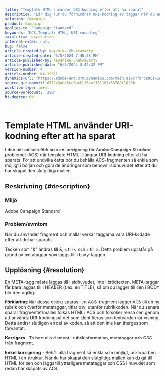 ```yaml
---
title: "Template HTML använder URI-kodning efter att ha sparat"
description: "Lär dig hur du förhindrar URI-kodning av taggar när du använder fragment och mallar i Adobe Campaign Standard."
solution: Campaign
product: Campaign
applies-to: "Campaign Standard"
keywords: "KCS,Template HTML, URI encoding"
resolution: Resolution
internal-notes: null
bug: false
article-created-by: Nayanika Chakravarty
article-created-date: "6/5/2024 7:46:58 PM"
article-published-by: Nayanika Chakravarty
article-published-date: "6/5/2024 8:42:32 PM"
version-number: 4
article-number: KA-19391
dynamics-url: "https://adobe-ent.crm.dynamics.com/main.aspx?forceUCI=1&pagetype=entityrecord&etn=knowledgearticle&id=4ae9125b-7423-ef11-840b-6045bd006b25"
source-git-commit: 671748abd5ec5acb1f6eaf161161c36788f1025b
workflow-type: tm+mt
source-wordcount: '290'
ht-degree: 0%

---
```


# Template HTML använder URI-kodning efter att ha sparat


I den här artikeln förklaras en korrigering för Adobe Campaign Standard-problemet (ACS) där template HTML tillämpar URI-kodning efter att ha sparats. För att undvika detta bör du behålla ACS-fragmenten så enkla som möjligt i början och göra de ändringar som behövs i sidhuvudet efter att du har skapat den slutgiltiga mallen.

## Beskrivning {#description}


### Miljö

Adobe Campaign Standard

### Problem/symtom

När du använder fragment och mallar verkar taggarna vara URI-kodade efter att de har sparats.

Tecken som &quot;&amp;&quot; ändras till &amp;, `<`  till &lt; och `>` till >. Detta problem uppstår på grund av metataggar som läggs till i body-taggen.


## Upplösning {#resolution}


En META-tagg måste läggas till i sidhuvudet, inte i brödtexten. META-taggar får bara läggas till i HEADER (t.ex. en TITLE), så om du lägger till den i BODY blir den ogiltig.

<b>Förklaring</b>: När dessa objekt sparas i ett ACS-fragment lägger ACS till en ny rubrik och överför metataggar, titlar osv. utanför rubrikkoden. När du senare sparar fragmentet/mallen tolkas HTML i ACS och försöker rensa den genom att använda URI-kodning på det som identifieras som textvärden för visning. Detta ändrar slutligen en del av koden, så att den inte kan återges som förväntat.

<b>Korrigera</b> - Ta bort alla element i rubrikinformation, metataggar och CSS från fragment.

<b>Enkel korrigering</b> - Behåll alla fragment så enkla som möjligt, oskarpa ben HTML i en struktur. När du har skapat den slutgiltiga mallen kan du gå till HTML för den och lägga till ytterligare metataggar och CSS i huvudet som redan har skapats av ACS.
